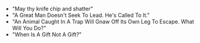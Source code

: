 - "May thy knife chip and shatter"  
- "A Great Man Doesn't Seek To Lead. He's Called To It."  
- "An Animal Caught In A Trap Will Gnaw Off Its Own Leg To Escape. What Will You Do?"  
- "When Is A Gift Not A Gift?"
